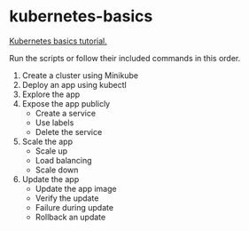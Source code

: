 # kubernetes-basics

[Kubernetes basics tutorial.](https://kubernetes.io/docs/tutorials/kubernetes-basics/)

Run the scripts or follow their included commands in this order.

1. Create a cluster using Minikube
2. Deploy an app using kubectl
3. Explore the app
4. Expose the app publicly
    * Create a service
    * Use labels
    * Delete the service
5. Scale the app
    * Scale up
    * Load balancing
    * Scale down
6. Update the app
    * Update the app image
    * Verify the update
    * Failure during update
    * Rollback an update